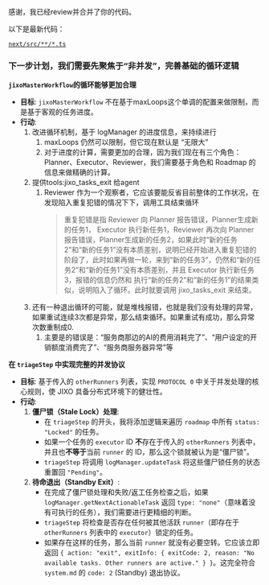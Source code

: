 感谢，我已经review并合并了你的代码。

以下是最新代码：

[`next/src/**/*.ts`](@FILE)


### **下一步计划，我们需要先聚焦于“非并发”，完善基础的循环逻辑**

**`jixoMasterWorkflow`的循环能够更加合理**

*   **目标**: `jixoMasterWorkflow` 不在基于maxLoops这个单调的配置来做限制，而是基于客观的任务进度。
*   **行动**:
    1. 改进循环机制，基于 logManager 的进度信息，来持续进行
       1. maxLoops 仍然可以限制，但它现在默认是 “无限大”
       1. 对于进度的计算，需要更加的合理，因为我们现在有三个角色：Planner、Executor、Reviewer，我们需要基于角色和 Roadmap 的信息来做精确的计算。
    1. 提供tools:jixo_tasks_exit 给agent
       1. Reviewer 作为一个观察者，它应该要能反省目前整体的工作状况，在发现陷入重复犯错的情况下下，调用工具结束循环
           > 重复犯错是指 Reviewer 向 Planner 报告错误，Planner生成新的任务1， Executor 执行新任务1，Reviewer 再次向 Planner 报告错误，Planner生成新的任务2，如果此时“新的任务2”和“新的任务1”没有本质差别，说明已经开始进入重复犯错的阶段了，此时如果再做一轮，来到“新的任务3”，仍然和“新的任务2”和“新的任务1”没有本质差别，并且 Executor 执行新任务3，报错的信息仍然和 执行“新的任务2”和“新的任务1”的结果类似，说明陷入了循环。此时就要调用 jixo_tasks_exit 来结束。
    1. 还有一种退出循环的可能，就是堆栈报错，也就是我们没有处理的异常，如果重试连续3次都是异常，那么结束循环。如果重试有成功，那么异常次数重制成0.
       1. 主要是的错误是：“服务商那边的AI的费用消耗完了”、“用户设定的开销额度消费完了”、“服务商服务器异常”等


**在 `triageStep` 中实现完整的并发协议**

*   **目标**: 基于传入的 `otherRunners` 列表，实现 `PROTOCOL 0` 中关于并发处理的核心规则，使 JIXO 具备分布式环境下的健壮性。
*   **行动**:
    1.  **僵尸锁（Stale Lock）处理**:
        *   在 `triageStep` 的开头，我将添加逻辑来遍历 `roadmap` 中所有 `status: "Locked"` 的任务。
        *   如果一个任务的 `executor` ID **不**存在于传入的 `otherRunners` 列表中，并且也**不等于**当前 `runner` 的 ID，那么这个锁就被认为是“僵尸锁”。
        *   `triageStep` 将调用 `logManager.updateTask` 将这些僵尸锁任务的状态重置回 `"Pending"`。
    2.  **待命退出（Standby Exit）**:
        *   在完成了僵尸锁处理和失败/返工任务检查之后，如果 `logManager.getNextActionableTask` 返回 `type: "none"`（意味着没有可执行的任务），我们需要进行更精细的判断。
        *   `triageStep` 将检查是否存在任何被其他活跃 `runner`（即存在于 `otherRunners` 列表中的 `executor`）锁定的任务。
        *   如果存在这样的任务，那么当前 `runner` 就没有必要空转。它应该立即返回 `{ action: "exit", exitInfo: { exitCode: 2, reason: "No available tasks. Other runners are active." } }`。这完全符合 `system.md` 的 `code: 2` (Standby) 退出协议。
